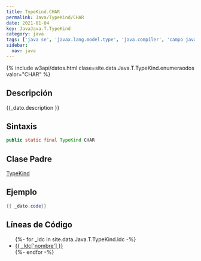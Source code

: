 ```yaml
---
title: TypeKind.CHAR
permalink: Java/TypeKind/CHAR
date: 2021-01-04
key: JavaJava.T.TypeKind
category: java
tags: ['java se', 'javax.lang.model.type', 'java.compiler', 'campo java', 'Java 1.6']
sidebar: 
  nav: java
---
```


{% include w3api/datos.html clase=site.data.Java.T.TypeKind.enumeraodos valor="CHAR" %}

## Descripción
{{_dato.description }}

## Sintaxis
~~~java
public static final TypeKind CHAR
~~~

## Clase Padre
[TypeKind](/Java/TypeKind/)

## Ejemplo
~~~java
{{ _dato.code}}
~~~

## Líneas de Código
<ul>
{%- for _ldc in site.data.Java.T.TypeKind.ldc -%}
   <li>
       <a href="{{_ldc['url'] }}">{{ _ldc['nombre'] }}</a>
   </li>
{%- endfor -%}
</ul>
